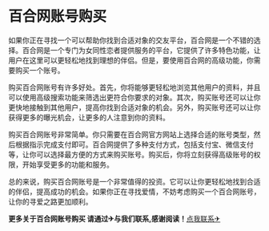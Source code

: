 # 百合网账号购买

如果你正在寻找一个可以帮助你找到合适对象的交友平台，百合网是一个不错的选择。百合网是一个专门为女同性恋者提供服务的平台，它提供了许多特色功能，让用户在这里可以更轻松地找到理想的伴侣。但是，要使用百合网的高级功能，你需要购买一个账号。

购买百合网账号有许多好处。首先，你将能够更轻松地浏览其他用户的资料，并且可以使用高级搜索功能来筛选出更符合你要求的对象。其次，购买账号还可以让你更快地接触到其他用户，提高你找到合适对象的机会。另外，购买账号还可以让你获得更多的曝光机会，让更多的人注意到你的资料。

购买百合网账号非常简单。你只需要在百合网官方网站上选择合适的账号类型，然后根据指示完成支付即可。百合网提供了多种支付方式，包括支付宝、微信支付等，让你可以选择最方便的方式来购买账号。购买后，你将立刻获得高级账号的权限，开始享受更多的功能和服务。

总的来说，购买百合网账号是一个非常值得的投资。它可以让你更轻松地找到合适的伴侣，提高成功的机会。如果你正在寻找爱情，不妨考虑购买一个百合网账号，让你的寻爱之路更加顺利。

**更多关于百合网账号购买 请通过✈与我们联系,感谢阅读！**[点我联系✈](https://edge.G208.com)